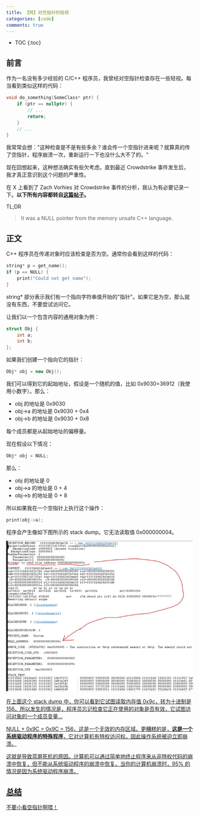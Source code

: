 ```yaml
---
title: 【转】对空指针的轻视
categories: [code]
comments: true
---
```


* TOC
{:toc}
## 前言

作为一名没有多少经验的 C/C++ 程序员，我曾经对空指针检查存在一些轻视。每当看到类似这样的代码：

```cpp
void do_something(SomeClass* ptr) {
    if (ptr == nullptr) {
        // ...
        return;
    }
    // ...
}
```

我常常会想："这种检查是不是有些多余？谁会传一个空指针进来呢？就算真的传了空指针，程序崩溃一次，重新运行一下也没什么大不了的。"

现在回想起来，这种想法确实有些欠考虑。直到最近 Crowdstrike 事件发生后，我才真正意识到这个问题的严重性。

在 X 上看到了 Zach Vorhies 对 Crowdstrike 事件的分析，我认为有必要记录一下。**以下所有内容都转自[这篇帖子](https://x.com/Perpetualmaniac/status/1814376668095754753)。**

TL;DR

> It was a NULL pointer from the memory unsafe C++ language.

## 正文

C++ 程序员在传递对象时应该检查是否为空。通常你会看到这样的代码：

```cpp
string* p = get_name();
if (p == NULL) {
    print("Could not get name");
}
```

string* 部分表示我们有一个指向字符串值开始的"指针"。如果它是为空，那么就没有东西，不要尝试访问它。

让我们以一个包含内容的通用对象为例：

```cpp
struct Obj {
    int a;
    int b;
};
```

如果我们创建一个指向它的指针：

```cpp
Obj* obj = new Obj();
```

我们可以得到它的起始地址，假设是一个随机的值，比如 0x9030=36912（我使用小数字）。那么：

- obj 的地址是 0x9030
- obj->a 的地址是 0x9030 + 0x4
- obj->b 的地址是 0x9030 + 0x8

每个成员都是从起始地址的偏移量。

现在假设以下情况：

```cpp
Obj* obj = NULL;
```

那么：

- obj 的地址是 0
- obj->a 的地址是 0 + 4
- obj->b 的地址是 0 + 8

所以如果我在一个空指针上执行这个操作：

```cpp
print(obj->a);
```

程序会产生像如下图所示的 stack dump。它无法读取值 0x000000004。

<a data-fancybox="nullptr" href="../assets/img/post/nullptr/GS3s-OgasAE_Z9d.jpg"><img src="../assets/img/post/nullptr/GS3s-OgasAE_Z9d.jpg">

在上面这个 stack dump 中，你可以看到它试图读取内存值 0x9c，转为十进制是 156。所以发生的情况是，程序员忘记检查它正在使用的对象是否有效，它试图访问对象的一个成员变量...

NULL + 0x9C = 0x9C = 156，这是一个无效的内存区域。更糟糕的是，**这是一个系统驱动程序的特殊程序**，它对计算机有特权访问权。因此操作系统被迫立即崩溃。

这就是导致蓝屏死机的原因。计算机可以通过简单地终止程序来从非特权代码的崩溃中恢复，但不能从系统驱动程序的崩溃中恢复。当你的计算机崩溃时，95% 的情况是因为系统驱动程序崩溃。

## 总结

不要小看空指针啊喂！